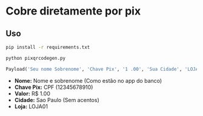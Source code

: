 # Cobre diretamente por pix

## Uso

```bash
pip install -r requirements.txt
```

```bash
python pixqrcodegen.py
```

```py
Payload('Seu nome Sobrenome', 'Chave Pix', '1 .00', 'Sua Cidade', 'LOJA01').gerarPayload()
```

- **Nome:** Nome e sobrenome (Como estão no app do banco)
- **Chave Pix:** CPF (12345678910)
- **Valor:** R$ 1.00
- **Cidade:** Sao Paulo (Sem acentos)
- **Loja:** LOJA01
